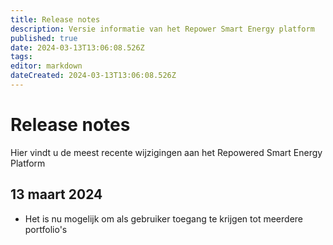 ```yaml
---
title: Release notes
description: Versie informatie van het Repower Smart Energy platform
published: true
date: 2024-03-13T13:06:08.526Z
tags: 
editor: markdown
dateCreated: 2024-03-13T13:06:08.526Z
---
```


# Release notes
Hier vindt u de meest recente wijzigingen aan het Repowered Smart Energy Platform

## 13 maart 2024
- Het is nu mogelijk om als gebruiker toegang te krijgen tot meerdere portfolio's
